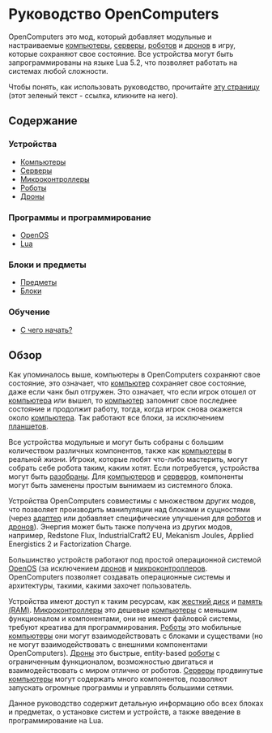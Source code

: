 # Руководство OpenComputers

OpenComputers это мод, который добавляет модульные и настраиваемые [компьютеры](general/computer.md), [серверы](item/server1.md), [роботов](block/robot.md) и [дронов](item/drone.md) в игру, которые сохраняют свое состояние. Все устройства могут быть запрограммированы на языке Lua 5.2, что позволяет работать на системах любой сложности. 

Чтобы понять, как использовать руководство, прочитайте [эту страницу](item/manual.md) (этот зеленый текст - ссылка, кликните на него).

## Содержание

### Устройства
- [Компьютеры](general/computer.md)
- [Серверы](item/server1.md)
- [Микроконтроллеры](block/microcontroller.md)
- [Роботы](block/robot.md)
- [Дроны](item/drone.md)

### Программы и программирование
- [OpenOS](general/openOS.md)
- [Lua](general/lua.md)

### Блоки и предметы
- [Предметы](item/index.md)
- [Блоки](block/index.md)

### Обучение
- [С чего начать?](general/quickstart.md)

## Обзор

Как упоминалось выше, компьютеры в OpenComputers сохраняют свое состояние, это означает, что [компьютер](general/computer.md) сохраняет свое состояние, даже если чанк был отгружен. Это означает, что если игрок отошел от [компьютера](general/computer.md) или вышел, то [компьютер](general/computer.md) запомнит свое последнее состояние и продолжит работу, тогда, когда игрок снова окажется около [компьютера](general/computer.md). Так работают все блоки, за исключением [планшетов](item/tablet.md).  

Все устройства модульные и могут быть собраны с большим количеством различных компонентов, также как [компьютеры](general/computer.md) в реальной жизни. Игроки, которые любят что-либо мастерить, могут собрать себе робота таким, каким хотят. Если потребуется, устройства могут быть [разобраны](block/disassembler.md). Для [компьютеров](general/computer.md) и [серверов](item/server1.md), компоненты могут быть заменены простым вынимаем из системного блока. 

Устройства OpenComputers совместимы с множеством других модов, что позволяет производить манипуляции над блоками и сущностями (через [адаптер](block/adapter.md) или добавляет специфические улучшения для [роботов](block/robot.md) и [дронов](item/drone.md)). Энергия может быть также получена из других модов, например, Redstone Flux, IndustrialCraft2 EU, Mekanism Joules, Applied Energistics 2 и Factorization Charge. 

Большинство устройств работают под простой операционной системой [OpenOS](general/openOS.md) (за исключением [дронов](item/drone.md) и [микроконтроллеров](block/microcontroller.md). OpenComputers позволяет создавать операционные системы и архитектуры, такими, какими захочет пользователь.

Устройства имеют доступ к таким ресурсам, как [жесткий диск](item/hdd1.md) и [память (RAM)](item/ram1.md). [Микроконтроллеры](block/microcontroller.md) это дешевые [компьютеры](general/computer.md) с меньшим функционалом и компонентами, они не имеют файловой системы, требуют креатива для программирования. [Роботы](block/robot.md) это мобильные [компьютеры](general/computer.md) они могут взаимодействовать с блоками и существами (но не могут взаимодействовать с внешними компонентами OpenComputers). [Дроны](item/drone.md) это быстрые, entity-based [роботы](block/robot.md) с ограниченным функционалом, возможностью двигаться и взаимодействовать с миром отлично от роботов. [Серверы](item/server1.md) продвинутые [компьютеры](general/computer.md) могут содержать много компонентов, позволяют запускать огромные программы и управлять большими сетями. 

Данное руководство содержит детальную информацию обо всех блоках и предметах, о установке систем и устройств, а также введение в программирование на Lua.
